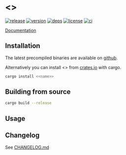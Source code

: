 # <<name>>

[![release](https://img.shields.io/github/v/release/<<github>>?logo=github&style=flat-square)](https://github.com/<<github>>/releases)
[![version](https://img.shields.io/crates/v/<<name>>?logo=rust&style=flat-square)][crate]
[![deps](https://deps.rs/repo/github/<<github>>/status.svg?style=flat-square&compact=true)](https://deps.rs/repo/github/<<github>>)
[![license](https://img.shields.io/badge/license-MPL--2.0-blue?style=flat-square)](https://www.mozilla.org/en-US/MPL/2.0)
[![ci](https://img.shields.io/github/workflow/status/<<github>>/ci?label=ci&logo=github-actions&style=flat-square)](https://github.com/<<github>>/actions?query=workflow:ci)

[Documentation](https://docs.rs/<<name>>)


## Installation

The latest precompiled binaries are available on [github](https://github.com/<<github>>/releases/latest).

Alternatively you can install <<name>> from [crates.io][crate] with cargo.

```sh
cargo install <<name>>
```


## Building from source

```sh
cargo build --release
```


## Usage


## Changelog

See [CHANGELOG.md](CHANGELOG.md)


[crate]: https://crates.io/crates/<<name>>
